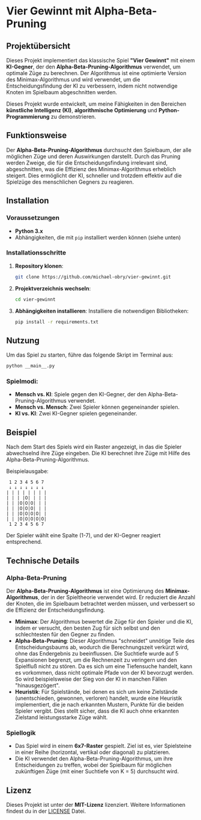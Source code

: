 # Vier Gewinnt mit Alpha-Beta-Pruning

## Projektübersicht

Dieses Projekt implementiert das klassische Spiel **"Vier Gewinnt"** mit einem **KI-Gegner**, der den **Alpha-Beta-Pruning-Algorithmus** verwendet, 
um optimale Züge zu berechnen. Der Algorithmus ist eine optimierte Version des Minimax-Algorithmus und wird verwendet, um die Entscheidungsfindung 
der KI zu verbessern, indem nicht notwendige Knoten im Spielbaum abgeschnitten werden.

Dieses Projekt wurde entwickelt, um meine Fähigkeiten in den Bereichen **künstliche Intelligenz (KI)**, **algorithmische Optimierung** und **Python-Programmierung** 
zu demonstrieren.

## Funktionsweise

Der **Alpha-Beta-Pruning-Algorithmus** durchsucht den Spielbaum, der alle möglichen Züge und deren Auswirkungen darstellt. Durch das Pruning werden Zweige, 
die für die Entscheidungsfindung irrelevant sind, abgeschnitten, was die Effizienz des Minimax-Algorithmus erheblich steigert. 
Dies ermöglicht der KI, schneller und trotzdem effektiv auf die Spielzüge des menschlichen Gegners zu reagieren.

## Installation

### Voraussetzungen

- **Python 3.x**
- Abhängigkeiten, die mit `pip` installiert werden können (siehe unten)

### Installationsschritte

1. **Repository klonen**:
   ```bash
   git clone https://github.com/michael-obry/vier-gewinnt.git
   ```

2. **Projektverzeichnis wechseln**:
   ```bash
   cd vier-gewinnt
   ```

3. **Abhängigkeiten installieren**:
   Installiere die notwendigen Bibliotheken:
   ```bash
   pip install -r requirements.txt
   ```


## Nutzung

Um das Spiel zu starten, führe das folgende Skript im Terminal aus:
```bash
python __main__.py
```

### Spielmodi:

- **Mensch vs. KI**: Spiele gegen den KI-Gegner, der den Alpha-Beta-Pruning-Algorithmus verwendet.
- **Mensch vs. Mensch**: Zwei Spieler können gegeneinander spielen.
- **KI vs. KI**: Zwei KI-Gegner spielen gegeneinander.

## Beispiel

Nach dem Start des Spiels wird ein Raster angezeigt, in das die Spieler abwechselnd ihre Züge eingeben. Die KI berechnet ihre Züge mit Hilfe des 
Alpha-Beta-Pruning-Algorithmus.

Beispielausgabe:
```
 1 2 3 4 5 6 7
 ↓ ↓ ↓ ↓ ↓ ↓ ↓
| | | | | | | |
| | | |O| | | |
| | |O|O|O| | |
| | |O|O|O| | |
| | |O|O|O|O| |
| | |O|O|O|O|O|
 1 2 3 4 5 6 7
```

Der Spieler wählt eine Spalte (1-7), und der KI-Gegner reagiert entsprechend.

## Technische Details

### Alpha-Beta-Pruning
Der **Alpha-Beta-Pruning-Algorithmus** ist eine Optimierung des **Minimax-Algorithmus**, der in der Spieltheorie verwendet wird. Er reduziert die Anzahl 
der Knoten, die im Spielbaum betrachtet werden müssen, und verbessert so die Effizienz der Entscheidungsfindung.

- **Minimax**: Der Algorithmus bewertet die Züge für den Spieler und die KI, indem er versucht, den besten Zug für sich selbst und den schlechtesten für den Gegner zu finden.
- **Alpha-Beta-Pruning**: Dieser Algorithmus "schneidet" unnötige Teile des Entscheidungsbaums ab, wodurch die Berechnungszeit verkürzt wird, ohne das Endergebnis zu beeinflussen. Die
  Suchtiefe wurde auf 5 Expansionen begrenzt, um die Rechnenzeit zu veringern und den Spielfluß nicht zu stören. Da es sich um eine Tiefensuche handelt, kann es vorkommen, dass nicht optimale Pfade
  von der KI bevorzugt werden. So wird beispielsweise der Sieg von der KI in manchen Fällen "hinausgezögert".
- **Heuristik**: Für Spielstände, bei denen es sich um keine Zielstände (unentschieden, gewonnen, verloren) handelt, wurde eine Heuristik implementiert, die je nach erkannten Mustern, Punkte für
  die beiden Spieler vergibt. Dies stellt sicher, dass die KI auch ohne erkannten Zielstand leistungsstarke Züge wählt.

### Spiellogik
- Das Spiel wird in einem **6x7-Raster** gespielt. Ziel ist es, vier Spielsteine in einer Reihe (horizontal, vertikal oder diagonal) zu platzieren.
- Die KI verwendet den Alpha-Beta-Pruning-Algorithmus, um ihre Entscheidungen zu treffen, wobei der Spielbaum für möglichen zukünftigen Züge (mit einer Suchtiefe von K = 5) durchsucht wird.

## Lizenz

Dieses Projekt ist unter der **MIT-Lizenz** lizenziert. Weitere Informationen findest du in der [LICENSE](LICENSE) Datei.
